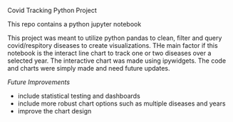Covid Tracking Python Project

This repo contains a python jupyter notebook 

This project was meant to utilize python pandas to clean, filter and query covid/respitory diseases to create visualizations.
THe main factor if this notebook is the interact line chart to track one or two diseases over a selected year. The interactive
chart was made using ipywidgets. The code and charts were simply made and need future updates. 

*Future Improvements*
- include statistical testing and dashboards
- include more robust chart options such as multiple diseases and years
- improve the chart design
